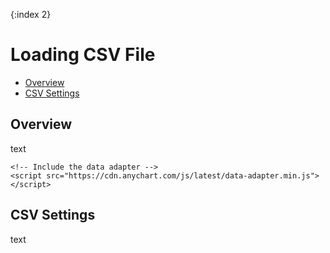{:index 2}
# Loading CSV File

* [Overview](#overview)
* [CSV Settings](#csv_settings)

## Overview

text

```
<!-- Include the data adapter -->
<script src="https://cdn.anychart.com/js/latest/data-adapter.min.js"></script>
```

## CSV Settings

text
